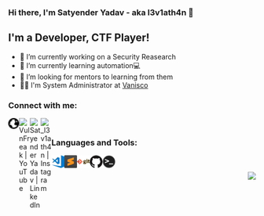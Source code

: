 

<!--
**SatyenderYadav/satyenderyadav** is a ✨ _special_ ✨ repository because its `README.md` (this file) appears on your GitHub profile.



<!-- 🔭 I’m currently working on ...
- 🌱 I’m currently learning ...
- 👯 I’m looking to collaborate on ...
- 🤔 I’m looking for help with ...
- 💬 Ask me about ...
- 📫 How to reach me: ...

-->
### Hi there, I'm Satyender Yadav - aka l3v1ath4n 👋



## I'm a  Developer, CTF Player!

- 🔭 I’m currently working on a Security Reasearch
- 🌱 I’m currently learning automation💻 
- 👯 I’m looking for mentors to learning from them
- 👨‍💻 I'm System Administrator at [Vanisco][work] 



### Connect with me:

[<img align="left" alt="satyenderyadav.github.io" width="22px" src="https://raw.githubusercontent.com/iconic/open-iconic/master/svg/globe.svg" />][website]
[<img align="left" alt="VulnFreak | YouTube" width="22px" src="https://cdn.jsdelivr.net/npm/simple-icons@v3/icons/youtube.svg" />][youtube]
[<img align="left" alt="Satyender Yadav | LinkedIn" width="22px" src="https://cdn.jsdelivr.net/npm/simple-icons@v3/icons/linkedin.svg" />][linkedin]
[<img align="left" alt="_l3v1ath4n | Instagram" width="22px" src="https://cdn.jsdelivr.net/npm/simple-icons@v3/icons/instagram.svg" />][instagram]

<br />

### Languages and Tools:

<img align="left" alt="Visual Studio Code" width="26px" src="https://raw.githubusercontent.com/github/explore/80688e429a7d4ef2fca1e82350fe8e3517d3494d/topics/visual-studio-code/visual-studio-code.png" />
<img align="left" alt="Visual Studio Code" width="26px" src="https://raw.githubusercontent.com/github/explore/80688e429a7d4ef2fca1e82350fe8e3517d3494d/topics/sublime-text/sublime-text.png" />
<img align="left" alt="Git" width="26px" src="https://raw.githubusercontent.com/github/explore/80688e429a7d4ef2fca1e82350fe8e3517d3494d/topics/git/git.png" />
<img align="left" alt="GitHub" width="26px" src="https://raw.githubusercontent.com/github/explore/78df643247d429f6cc873026c0622819ad797942/topics/github/github.png" />
<img align="left" alt="Terminal" width="26px" src="https://raw.githubusercontent.com/github/explore/80688e429a7d4ef2fca1e82350fe8e3517d3494d/topics/terminal/terminal.png" />
<br />
<br />

<div>

<img align="right" src="https://github-readme-stats.vercel.app/api?username=SatyenderYadav&?count_private=true&show_icons=true&theme=dark&include_all_commits=true" />
</div>

[website]: https://satyenderyadav.github.io/
[youtube]: https://www.youtube.com/channel/UCe01y_RN-B-sL6ZZlnxMACA
[instagram]: https://instagram.com/_l3v1ath4n_
[linkedin]: https://www.linkedin.com/in/satyenderyadav032035/
[work]: https://vanisco.in
